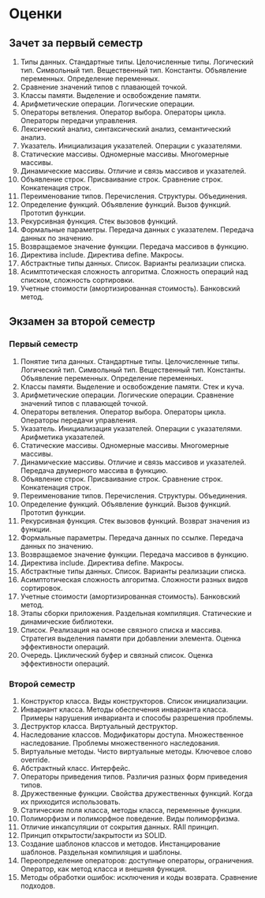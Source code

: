 # Оценки

## Зачет за первый семестр

1. Типы данных. Стандартные типы. Целочисленные типы. Логический тип. Символьный тип. Вещественный тип. Константы. Объявление переменных. Определение переменных.
2. Сравнение значений типов с плавающей точкой.
3. Классы памяти. Выделение и освобождение памяти.
4. Арифметические операции. Логические операции.
5. Операторы ветвления. Оператор выбора. Операторы цикла. Операторы передачи управления.
6. Лексический анализ, синтаксический анализ, семантический анализ.
7. Указатель. Инициализация указателей. Операции с указателями.
8. Статические массивы. Одномерные массивы. Многомерные массивы.
9. Динамические массивы. Отличие и связь массивов и указателей.
10. Объявление строк. Присваивание строк. Сравнение строк. Конкатенация строк.
11. Переименование типов. Перечисления. Структуры. Объединения.
12. Определение функций. Объявление функций. Вызов функций. Прототип функции.
13. Рекурсивная функция. Стек вызовов функций.
14. Формальные параметры. Передача данных с указателем. Передача данных по значению.
15. Возвращаемое значение функции. Передача массивов в функцию.
16. Директива include. Директива define. Макросы.
17. Абстрактные типы данных. Список. Варианты реализации списка.
18. Асимптотическая сложность алгоритма. Сложность операций над списком, сложность сортировки.
19. Учетные стоимости (амортизированная стоимость). Банковский метод.

## Экзамен за второй семестр

### Первый семестр

1. Понятие типа данных. Стандартные типы. Целочисленные типы. Логический тип. Символьный тип. Вещественный тип. Константы. Объявление переменных. Определение переменных.
2. Классы памяти. Выделение и освобождение памяти. Стек и куча.
3. Арифметические операции. Логические операции. Сравнение значений типов с плавающей точкой.
4. Операторы ветвления. Оператор выбора. Операторы цикла. Операторы передачи управления.
5. Указатель. Инициализация указателей. Операции с указателями. Арифметика указателей.
6. Статические массивы. Одномерные массивы. Многомерные массивы.
7. Динамические массивы. Отличие и связь массивов и указателей. Передача двумерного массива в функцию.
8. Объявление строк. Присваивание строк. Сравнение строк. Конкатенация строк.
9. Переименование типов. Перечисления. Структуры. Объединения.
10. Определение функций. Объявление функций. Вызов функций. Прототип функции.
11. Рекурсивная функция. Стек вызовов функций. Возврат значения из функции.
12. Формальные параметры. Передача данных по ссылке. Передача данных по значению.
13. Возвращаемое значение функции. Передача массивов в функцию.
14. Директива include. Директива define. Макросы.
15. Абстрактные типы данных. Список. Варианты реализации списка.
16. Асимптотическая сложность алгоритма. Сложности разных видов сортировок.
17. Учетные стоимости (амортизированная стоимость). Банковский метод.
18. Этапы сборки приложения. Раздельная компиляция. Статические и динамические библиотеки.
19. Список. Реализация на основе связного списка и массива. Стратегия выделения памяти при добавлении элемента. Оценка эффективности операций.
20. Очередь. Циклический буфер и связный список. Оценка эффективности операций.

### Второй семестр

1. Конструктор класса. Виды конструкторов. Список инициализации.
2. Инвариант класса. Методы обеспечения инварианта класса. Примеры нарушения инварианта и способы разрешения проблемы.
3. Деструктор класса. Виртуальный деструктор.
4. Наследование классов. Модификаторы доступа. Множественное наследование. Проблемы множественного наследования.
5. Виртуальные методы. Чисто виртуальные методы. Ключевое слово override.
6. Абстрактный класс. Интерфейс.
7. Операторы приведения типов. Различия разных форм приведения типов.
8. Дружественные функции. Свойства дружественных функций. Когда их приходится использовать.
9. Статические поля класса, методы класса, переменные функции.
10. Полиморфизм и полиморфное поведение. Виды полиморфизма.
11. Отличие инкапсуляции от сокрытия данных. RAII принцип.
12. Принцип открытости/закрытости из SOLID.
13. Создание шаблонов классов и методов. Инстанцирование шаблонов. Раздельная компиляция и шаблоны.
14. Переопределение операторов: доступные операторы, ограничения. Оператор, как метод класса и внешняя функция.
15. Методы обработки ошибок: исключения и коды возврата. Сравнение подходов.
